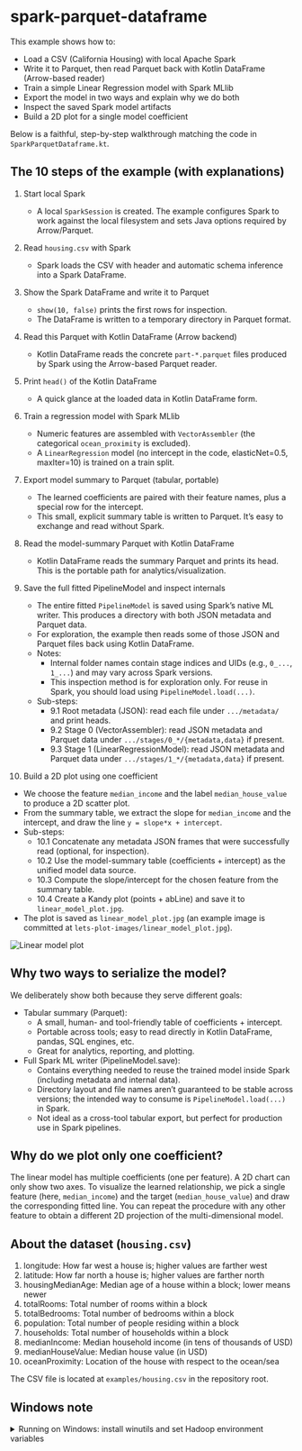 # spark-parquet-dataframe

This example shows how to:
- Load a CSV (California Housing) with local Apache Spark
- Write it to Parquet, then read Parquet back with Kotlin DataFrame (Arrow-based reader)
- Train a simple Linear Regression model with Spark MLlib
- Export the model in two ways and explain why we do both
- Inspect the saved Spark model artifacts
- Build a 2D plot for a single model coefficient

Below is a faithful, step-by-step walkthrough matching the code in `SparkParquetDataframe.kt`.

## The 10 steps of the example (with explanations)

1. Start local Spark
   - A local `SparkSession` is created. The example configures Spark to work against the local filesystem and sets Java options required by Arrow/Parquet.

2. Read `housing.csv` with Spark
   - Spark loads the CSV with header and automatic schema inference into a Spark DataFrame.

3. Show the Spark DataFrame and write it to Parquet
   - `show(10, false)` prints the first rows for inspection.
   - The DataFrame is written to a temporary directory in Parquet format.

4. Read this Parquet with Kotlin DataFrame (Arrow backend)
   - Kotlin DataFrame reads the concrete `part-*.parquet` files produced by Spark using the Arrow-based Parquet reader.

5. Print `head()` of the Kotlin DataFrame
   - A quick glance at the loaded data in Kotlin DataFrame form.

6. Train a regression model with Spark MLlib
   - Numeric features are assembled with `VectorAssembler` (the categorical `ocean_proximity` is excluded).
   - A `LinearRegression` model (no intercept in the code, elasticNet=0.5, maxIter=10) is trained on a train split.

7. Export model summary to Parquet (tabular, portable)
   - The learned coefficients are paired with their feature names, plus a special row for the intercept.
   - This small, explicit summary table is written to Parquet. It’s easy to exchange and read without Spark.

8. Read the model-summary Parquet with Kotlin DataFrame
   - Kotlin DataFrame reads the summary Parquet and prints its head. This is the portable path for analytics/visualization.

9. Save the full fitted PipelineModel and inspect internals
   - The entire fitted `PipelineModel` is saved using Spark’s native ML writer. This produces a directory with both JSON metadata and Parquet data.
   - For exploration, the example then reads some of those JSON and Parquet files back using Kotlin DataFrame.
   - Notes:
     - Internal folder names contain stage indices and UIDs (e.g., `0_...`, `1_...`) and may vary across Spark versions.
     - This inspection method is for exploration only. For reuse in Spark, you should load using `PipelineModel.load(...)`.
   - Sub-steps:
     - 9.1 Root metadata (JSON): read each file under `.../metadata/` and print heads.
     - 9.2 Stage 0 (VectorAssembler): read JSON metadata and Parquet data under `.../stages/0_*/{metadata,data}` if present.
     - 9.3 Stage 1 (LinearRegressionModel): read JSON metadata and Parquet data under `.../stages/1_*/{metadata,data}` if present.

10. Build a 2D plot using one coefficient
   - We choose the feature `median_income` and the label `median_house_value` to produce a 2D scatter plot.
   - From the summary table, we extract the slope for `median_income` and the intercept, and draw the line `y = slope*x + intercept`.
   - Sub-steps:
     - 10.1 Concatenate any metadata JSON frames that were successfully read (optional, for inspection).
     - 10.2 Use the model-summary table (coefficients + intercept) as the unified model data source.
     - 10.3 Compute the slope/intercept for the chosen feature from the summary table.
     - 10.4 Create a Kandy plot (points + abLine) and save it to `linear_model_plot.jpg`.
   - The plot is saved as `linear_model_plot.jpg` (an example image is committed at `lets-plot-images/linear_model_plot.jpg`).

![Linear model plot](../../../lets-plot-images/linear_model_plot.jpg)

## Why two ways to serialize the model?

We deliberately show both because they serve different goals:
- Tabular summary (Parquet):
  - A small, human- and tool-friendly table of coefficients + intercept.
  - Portable across tools; easy to read directly in Kotlin DataFrame, pandas, SQL engines, etc.
  - Great for analytics, reporting, and plotting.
- Full Spark ML writer (PipelineModel.save):
  - Contains everything needed to reuse the trained model inside Spark (including metadata and internal data).
  - Directory layout and file names aren’t guaranteed to be stable across versions; the intended way to consume is `PipelineModel.load(...)` in Spark.
  - Not ideal as a cross-tool tabular export, but perfect for production use in Spark pipelines.

## Why do we plot only one coefficient?

The linear model has multiple coefficients (one per feature). A 2D chart can only show two axes. To visualize the learned relationship, we pick a single feature (here, `median_income`) and the target (`median_house_value`) and draw the corresponding fitted line. You can repeat the procedure with any other feature to obtain a different 2D projection of the multi-dimensional model.

## About the dataset (`housing.csv`)

1. longitude: How far west a house is; higher values are farther west
2. latitude: How far north a house is; higher values are farther north
3. housingMedianAge: Median age of a house within a block; lower means newer
4. totalRooms: Total number of rooms within a block
5. totalBedrooms: Total number of bedrooms within a block
6. population: Total number of people residing within a block
7. households: Total number of households within a block
8. medianIncome: Median household income (in tens of thousands of USD)
9. medianHouseValue: Median house value (in USD)
10. oceanProximity: Location of the house with respect to the ocean/sea

The CSV file is located at `examples/housing.csv` in the repository root.

## Windows note

<details>
<summary>Running on Windows: install winutils and set Hadoop environment variables</summary>

On Windows, Spark may require Hadoop native helpers. If you see errors like "winutils.exe not found" or permission/FS issues, do the following:

1. Install winutils.exe that matches your Spark/Hadoop version and place it under a Hadoop directory, e.g. `C:\hadoop\bin\winutils.exe`.
2. Set environment variables:
   - `HADOOP_HOME=C:\hadoop`
   - Add `%HADOOP_HOME%\bin` to your `PATH`
3. Restart your IDE/terminal so the variables are picked up and re-run the example.

This ensures Spark can operate correctly with Hadoop on Windows.
</details>
